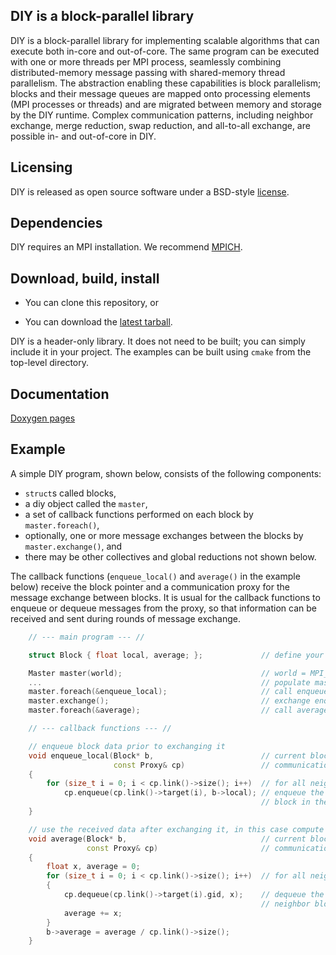 ## DIY is a block-parallel library

DIY is a block-parallel library for implementing scalable algorithms that can execute both
in-core and out-of-core. The same program can be executed with one or more threads per MPI
process, seamlessly combining distributed-memory message passing with shared-memory thread
parallelism.  The abstraction enabling these capabilities is block parallelism; blocks
and their message queues are mapped onto processing elements (MPI processes or threads) and are
migrated between memory and storage by the DIY runtime. Complex communication patterns,
including neighbor exchange, merge reduction, swap reduction, and all-to-all exchange, are
possible in- and out-of-core in DIY.

## Licensing

DIY is released as open source software under a BSD-style [license](./LICENSE.txt).

## Dependencies

DIY requires an MPI installation. We recommend [MPICH](http://www.mpich.org/).

## Download, build, install

- You can clone this repository, or

- You can download the [latest tarball](https://github.com/diatomic/diy2/archive/master.tar.gz).


DIY is a header-only library. It does not need to be built; you can simply
include it in your project. The examples can be built using `cmake` from the
top-level directory.

## Documentation

[Doxygen pages](https://diatomic.github.io/diy)

## Example

A simple DIY program, shown below, consists of the following components:

- `struct`s called blocks,
- a diy object called the `master`,
- a set of callback functions performed on each block by `master.foreach()`,
- optionally, one or more message exchanges between the blocks by `master.exchange()`, and
- there may be other collectives and global reductions not shown below.

The callback functions (`enqueue_local()` and `average()` in the example below) receive the block
pointer and a communication proxy for the message exchange between blocks. It is usual for the
callback functions to enqueue or dequeue messages from the proxy, so that information can be
received and sent during rounds of message exchange.

```cpp
    // --- main program --- //

    struct Block { float local, average; };             // define your block structure

    Master master(world);                               // world = MPI_Comm
    ...                                                 // populate master with blocks
    master.foreach(&enqueue_local);                     // call enqueue_local() for each block
    master.exchange();                                  // exchange enqueued data between blocks
    master.foreach(&average);                           // call average() for each block

    // --- callback functions --- //

    // enqueue block data prior to exchanging it
    void enqueue_local(Block* b,                        // current block
                       const Proxy& cp)                 // communication proxy provides access to the neighbor blocks
    {
        for (size_t i = 0; i < cp.link()->size(); i++)  // for all neighbor blocks
            cp.enqueue(cp.link()->target(i), b->local); // enqueue the data to be sent to this neighbor
                                                        // block in the next exchange
    }

    // use the received data after exchanging it, in this case compute its average
    void average(Block* b,                              // current block
                 const Proxy& cp)                       // communication proxy provides access to the neighbor blocks
    {
        float x, average = 0;
        for (size_t i = 0; i < cp.link()->size(); i++)  // for all neighbor blocks
        {
            cp.dequeue(cp.link()->target(i).gid, x);    // dequeue the data received from this
                                                        // neighbor block in the last exchange
            average += x;
        }
        b->average = average / cp.link()->size();
    }
```
